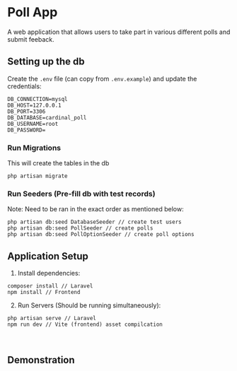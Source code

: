 # Poll App

A web application that allows users to take part in various different polls and submit feeback.

## Setting up the db

Create the `.env` file (can copy from `.env.example`) and update the credentials:

```
DB_CONNECTION=mysql
DB_HOST=127.0.0.1
DB_PORT=3306
DB_DATABASE=cardinal_poll
DB_USERNAME=root
DB_PASSWORD=
```

### Run Migrations
This will create the tables in the db
```
php artisan migrate
```

### Run Seeders (Pre-fill db with test records)
Note: Need to be ran in the exact order as mentioned below:

```
php artisan db:seed DatabaseSeeder // create test users
php artisan db:seed PollSeeder // create polls
php artisan db:seed PollOptionSeeder // create poll options
```

## Application Setup

1. Install dependencies:

```
composer install // Laravel
npm install // Frontend
```

2. Run Servers (Should be running simultaneously):

```
php artisan serve // Laravel
npm run dev // Vite (frontend) asset compilcation
```

&nbsp;

## Demonstration

